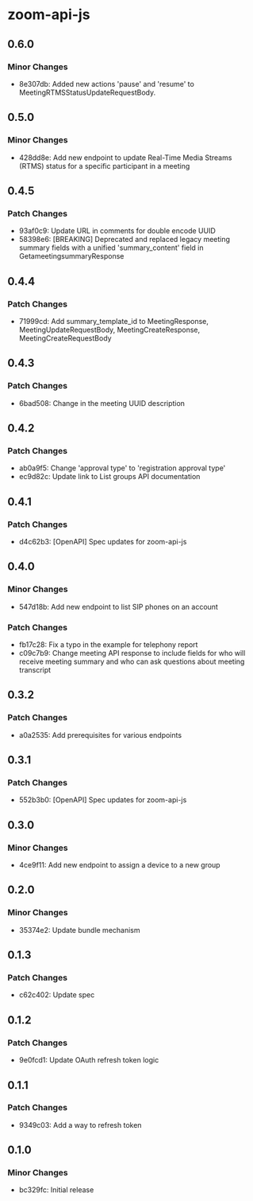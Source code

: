 # zoom-api-js

## 0.6.0

### Minor Changes

- 8e307db: Added new actions 'pause' and 'resume' to MeetingRTMSStatusUpdateRequestBody.

## 0.5.0

### Minor Changes

- 428dd8e: Add new endpoint to update Real-Time Media Streams (RTMS) status for a specific participant in a meeting

## 0.4.5

### Patch Changes

- 93af0c9: Update URL in comments for double encode UUID
- 58398e6: [BREAKING] Deprecated and replaced legacy meeting summary fields with a unified 'summary_content' field in GetameetingsummaryResponse

## 0.4.4

### Patch Changes

- 71999cd: Add summary_template_id to MeetingResponse, MeetingUpdateRequestBody, MeetingCreateResponse, MeetingCreateRequestBody

## 0.4.3

### Patch Changes

- 6bad508: Change in the meeting UUID description

## 0.4.2

### Patch Changes

- ab0a9f5: Change 'approval type' to 'registration approval type'
- ec9d82c: Update link to List groups API documentation

## 0.4.1

### Patch Changes

- d4c62b3: [OpenAPI] Spec updates for zoom-api-js

## 0.4.0

### Minor Changes

- 547d18b: Add new endpoint to list SIP phones on an account

### Patch Changes

- fb17c28: Fix a typo in the example for telephony report
- c09c7b9: Change meeting API response to include fields for who will receive meeting summary and who can ask questions about meeting transcript

## 0.3.2

### Patch Changes

- a0a2535: Add prerequisites for various endpoints

## 0.3.1

### Patch Changes

- 552b3b0: [OpenAPI] Spec updates for zoom-api-js

## 0.3.0

### Minor Changes

- 4ce9f11: Add new endpoint to assign a device to a new group

## 0.2.0

### Minor Changes

- 35374e2: Update bundle mechanism

## 0.1.3

### Patch Changes

- c62c402: Update spec

## 0.1.2

### Patch Changes

- 9e0fcd1: Update OAuth refresh token logic

## 0.1.1

### Patch Changes

- 9349c03: Add a way to refresh token

## 0.1.0

### Minor Changes

- bc329fc: Initial release
